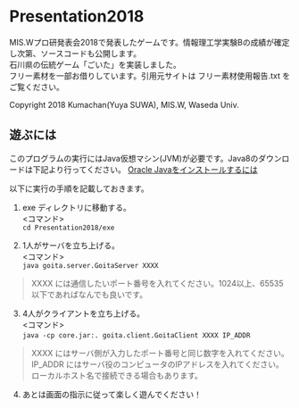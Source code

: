 # Presentation2018
MIS.Wプロ研発表会2018で発表したゲームです。情報理工学実験Bの成績が確定し次第、ソースコードも公開します。  
石川県の伝統ゲーム「ごいた」を実装しました。  
フリー素材を一部お借りしています。引用元サイトは フリー素材使用報告.txt をご覧ください。

Copyright 2018 Kumachan(Yuya SUWA), MIS.W, Waseda Univ.


## 遊ぶには
このプログラムの実行にはJava仮想マシン(JVM)が必要です。Java8のダウンロードは下記より行ってください。
[Oracle Javaをインストールするには](https://www.java.com/ja/download/help/download_options.xml)

以下に実行の手順を記載しておきます。
1. exe ディレクトリに移動する。  
<コマンド>  
`cd Presentation2018/exe`

2. 1人がサーバを立ち上げる。  
<コマンド>  
`java goita.server.GoitaServer XXXX`  
> XXXX には通信したいポート番号を入れてください。1024以上、65535以下であればなんでも良いです。
3. 4人がクライアントを立ち上げる。  
<コマンド>  
`java -cp core.jar:. goita.client.GoitaClient XXXX IP_ADDR`  
> XXXX にはサーバ側が入力したポート番号と同じ数字を入れてください。  
> IP_ADDR にはサーバ役のコンピュータのIPアドレスを入れてください。ローカルホスト名で接続できる場合もあります。  
4. あとは画面の指示に従って楽しく遊んでください！